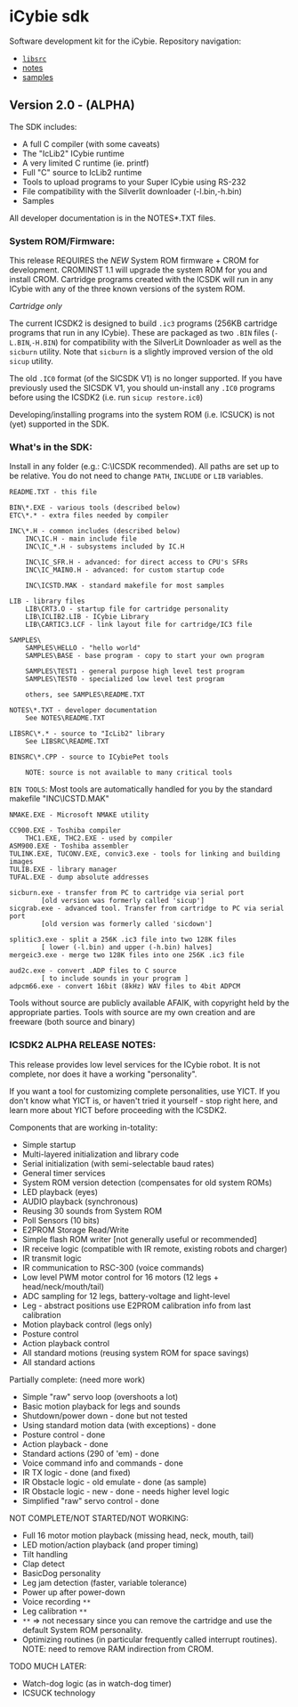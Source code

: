 # iCybie sdk

Software development kit for the iCybie. Repository navigation:

* [`libsrc`](/libsrc/README.md)
* [notes](/notes/README.md)
* [samples](/samples/README.md)

## Version 2.0 - (ALPHA)

The SDK includes:
* A full C compiler (with some caveats)
* The "IcLib2" ICybie runtime
* A very limited C runtime (ie. printf)
* Full "C" source to IcLib2 runtime
* Tools to upload programs to your Super ICybie using RS-232
* File compatibility with the Silverlit downloader (-l.bin,-h.bin)
* Samples

All developer documentation is in the NOTES\*.TXT files.

### System ROM/Firmware:

This release REQUIRES the *NEW* System ROM firmware + CROM for development. CROMINST 1.1 will upgrade the system ROM for you and install CROM. Cartridge programs created with the ICSDK will run in any ICybie with any of the three known versions of the system ROM.

_Cartridge only_

The current ICSDK2 is designed to build `.ic3` programs (256KB cartridge programs that run in any ICybie). These are packaged as two `.BIN` files (`-L.BIN`,`-H.BIN`) for compatibility with the SilverLit Downloader as well as the `sicburn` utility. Note that `sicburn` is a slightly improved version of the old `sicup` utility.

The old `.IC0` format (of the SICSDK V1) is no longer supported. If you have previously used the SICSDK V1, you should un-install any `.IC0` programs before using the ICSDK2 (i.e. run `sicup restore.ic0`)

Developing/installing programs into the system ROM (i.e. ICSUCK) is not (yet) supported in the SDK.

### What's in the SDK:

Install in any folder (e.g.: C:\ICSDK recommended). All paths are set up to be relative. You do not need to change `PATH`, `INCLUDE` or `LIB` variables.

    README.TXT - this file

    BIN\*.EXE - various tools (described below)
    ETC\*.* - extra files needed by compiler

    INC\*.H - common includes (described below)
        INC\IC.H - main include file
        INC\IC_*.H - subsystems included by IC.H

        INC\IC_SFR.H - advanced: for direct access to CPU's SFRs
        INC\IC_MAIN0.H - advanced: for custom startup code

        INC\ICSTD.MAK - standard makefile for most samples

    LIB - library files
	    LIB\CRT3.O - startup file for cartridge personality
        LIB\ICLIB2.LIB - ICybie Library
        LIB\CARTIC3.LCF - link layout file for cartridge/IC3 file

    SAMPLES\
        SAMPLES\HELLO - "hello world"
        SAMPLES\BASE - base program - copy to start your own program

        SAMPLES\TEST1 - general purpose high level test program
        SAMPLES\TEST0 - specialized low level test program

        others, see SAMPLES\README.TXT

    NOTES\*.TXT - developer documentation
        See NOTES\README.TXT

    LIBSRC\*.* - source to "IcLib2" library
        See LIBSRC\README.TXT

    BINSRC\*.CPP - source to ICybiePet tools

        NOTE: source is not available to many critical tools
    
`BIN TOOLS`: Most tools are automatically handled for you by the standard makefile "INC\ICSTD.MAK"

    NMAKE.EXE - Microsoft NMAKE utility

    CC900.EXE - Toshiba compiler
	    THC1.EXE, THC2.EXE - used by compiler
    ASM900.EXE - Toshiba assembler
    TULINK.EXE, TUCONV.EXE, convic3.exe - tools for linking and building images
    TULIB.EXE - library manager
    TUFAL.EXE - dump absolute addresses

    sicburn.exe - transfer from PC to cartridge via serial port
            [old version was formerly called 'sicup']
    sicgrab.exe - advanced tool. Transfer from cartridge to PC via serial port
            [old version was formerly called 'sicdown']

    splitic3.exe - split a 256K .ic3 file into two 128K files
            [ lower (-l.bin) and upper (-h.bin) halves]
    mergeic3.exe - merge two 128K files into one 256K .ic3 file

    aud2c.exe - convert .ADP files to C source
            [ to include sounds in your program ]
    adpcm66.exe - convert 16bit (8kHz) WAV files to 4bit ADPCM

Tools without source are publicly available AFAIK, with copyright held by the appropriate parties. Tools with source are my own creation and are freeware (both source and binary)

### ICSDK2 ALPHA RELEASE NOTES:

This release provides low level services for the ICybie robot. It is not complete, nor does it have a working "personality".

If you want a tool for customizing complete personalities, use YICT. If you don't know what YICT is, or haven't tried it yourself - stop right here,
and learn more about YICT before proceeding with the ICSDK2.

Components that are working in-totality:

* Simple startup
* Multi-layered initialization and library code
* Serial initialization (with semi-selectable baud rates)
* General timer services
* System ROM version detection (compensates for old system ROMs)
* LED playback (eyes)
* AUDIO playback (synchronous)
* Reusing 30 sounds from System ROM
* Poll Sensors (10 bits)
* E2PROM Storage Read/Write
* Simple flash ROM writer [not generally useful or recommended]
* IR receive logic (compatible with IR remote, existing robots and charger)
* IR transmit logic
* IR communication to RSC-300 (voice commands)
* Low level PWM motor control for 16 motors (12 legs + head/neck/mouth/tail)
* ADC sampling for 12 legs, battery-voltage and light-level
* Leg - abstract positions use E2PROM calibration info from last calibration
* Motion playback control (legs only)
* Posture control
* Action playback control
* All standard motions (reusing system ROM for space savings)
* All standard actions

Partially complete: (need more work)

* Simple "raw" servo loop (overshoots a lot)
* Basic motion playback for legs and sounds
* Shutdown/power down - done but not tested
* Using standard motion data (with exceptions) - done
* Posture control - done
* Action playback - done
* Standard actions (290 of 'em) - done
* Voice command info and commands - done
* IR TX logic - done (and fixed)
* IR Obstacle logic - old emulate - done (as sample)
* IR Obstacle logic - new - done - needs higher level logic
* Simplified "raw" servo control - done

NOT COMPLETE/NOT STARTED/NOT WORKING:

* Full 16 motor motion playback (missing head, neck, mouth, tail)
* LED motion/action playback (and proper timing)
* Tilt handling
* Clap detect
* BasicDog personality
* Leg jam detection (faster, variable tolerance)
* Power up after power-down
* Voice recording `**`
* Leg calibration `**`
* `**` => not necessary since you can remove the cartridge and use the default System ROM personality.
* Optimizing routines (in particular frequently called interrupt routines). NOTE: need to remove RAM indirection from CROM.

TODO MUCH LATER:

* Watch-dog logic (as in watch-dog timer)
* ICSUCK technology
